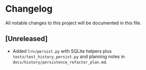 # Changelog

All notable changes to this project will be documented in this file.

## [Unreleased]
- Added `lrn/persist.py` with SQLite helpers plus `tests/test_history_persist.py` and planning notes in `docs/history/persistence_refactor_plan.md`.
